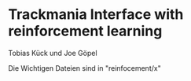 # Trackmania Interface with reinforcement learning

Tobias Kück und Joe Göpel

Die Wichtigen Dateien sind in "reinfocement/x"
